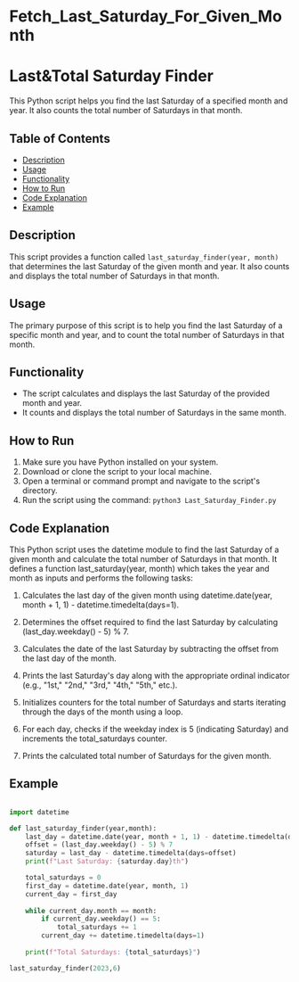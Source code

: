 # Fetch_Last_Saturday_For_Given_Month
# Last&Total Saturday Finder

This Python script helps you find the last Saturday of a specified month and year. It also counts the total number of Saturdays in that month.

## Table of Contents

- [Description](#description)
- [Usage](#usage)
- [Functionality](#functionality)
- [How to Run](#how-to-run)
- [Code Explanation](#code-explanation)
- [Example](#example)

## Description

This script provides a function called `last_saturday_finder(year, month)` that determines the last Saturday of the given month and year. It also counts and displays the total number of Saturdays in that month.

## Usage

The primary purpose of this script is to help you find the last Saturday of a specific month and year, and to count the total number of Saturdays in that month.

## Functionality

- The script calculates and displays the last Saturday of the provided month and year.
- It counts and displays the total number of Saturdays in the same month.

## How to Run

1. Make sure you have Python installed on your system.
2. Download or clone the script to your local machine.
3. Open a terminal or command prompt and navigate to the script's directory.
4. Run the script using the command: `python3 Last_Saturday_Finder.py`


## Code Explanation

This Python script uses the datetime module to find the last Saturday of a given month and calculate the total number of Saturdays in that month. It defines a function last_saturday(year, month) which takes the year and month as inputs and performs the following tasks:

1. Calculates the last day of the given month using datetime.date(year, month + 1, 1) - datetime.timedelta(days=1).

2. Determines the offset required to find the last Saturday by calculating (last_day.weekday() - 5) % 7.

3. Calculates the date of the last Saturday by subtracting the offset from the last day of the month.

4. Prints the last Saturday's day along with the appropriate ordinal indicator (e.g., "1st," "2nd," "3rd," "4th," "5th," etc.).

5. Initializes counters for the total number of Saturdays and starts iterating through the days of the month using a loop.

6. For each day, checks if the weekday index is 5 (indicating Saturday) and increments the total_saturdays counter.

7. Prints the calculated total number of Saturdays for the given month.
   
## Example

```python

import datetime

def last_saturday_finder(year,month):
    last_day = datetime.date(year, month + 1, 1) - datetime.timedelta(days=1)
    offset = (last_day.weekday() - 5) % 7
    saturday = last_day - datetime.timedelta(days=offset)
    print(f"Last Saturday: {saturday.day}th")

    total_saturdays = 0
    first_day = datetime.date(year, month, 1)
    current_day = first_day
    
    while current_day.month == month:
        if current_day.weekday() == 5:  
            total_saturdays += 1
        current_day += datetime.timedelta(days=1)
    
    print(f"Total Saturdays: {total_saturdays}")

last_saturday_finder(2023,6)







